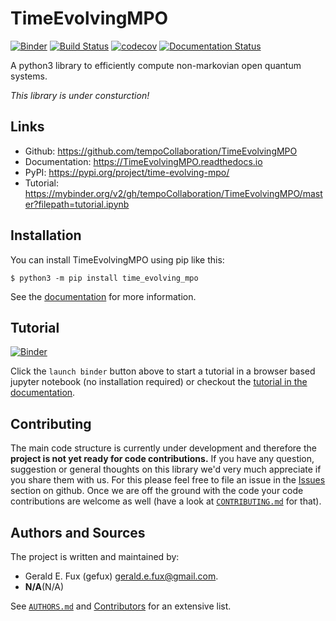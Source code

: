 # TimeEvolvingMPO

[![Binder](https://mybinder.org/badge_logo.svg)](https://mybinder.org/v2/gh/tempoCollaboration/TimeEvolvingMPO/master?filepath=tutorial.ipynb)
[![Build Status](https://www.travis-ci.com/tempoCollaboration/TimeEvolvingMPO.svg?branch=master)](https://www.travis-ci.com/tempoCollaboration/TimeEvolvingMPO)
[![codecov](https://codecov.io/gh/tempoCollaboration/TimeEvolvingMPO/branch/master/graph/badge.svg)](https://codecov.io/gh/tempoCollaboration/TimeEvolvingMPO)
[![Documentation Status](https://readthedocs.org/projects/timeevolvingmpo/badge/?version=latest)](https://timeevolvingmpo.readthedocs.io/en/latest/?badge=latest)


A python3 library to efficiently compute non-markovian open quantum systems.

*This library is under consturction!*

## Links

* Github:         <https://github.com/tempoCollaboration/TimeEvolvingMPO>
* Documentation:  <https://TimeEvolvingMPO.readthedocs.io>
* PyPI:           <https://pypi.org/project/time-evolving-mpo/>
* Tutorial:       <https://mybinder.org/v2/gh/tempoCollaboration/TimeEvolvingMPO/master?filepath=tutorial.ipynb>


## Installation
You can install TimeEvolvingMPO using pip like this:
```
$ python3 -m pip install time_evolving_mpo
```

See the
[documentation](https://TimeEvolvingMPO.readthedocs.io/en/latest/pages/install.html)
for more information.


## Tutorial
[![Binder](https://mybinder.org/badge_logo.svg)](https://mybinder.org/v2/gh/tempoCollaboration/TimeEvolvingMPO/master?filepath=tutorial.ipynb)

Click the `launch binder` button above to start a tutorial in a browser based
jupyter notebook (no installation required) or checkout the
[tutorial in the documentation](https://TimeEvolvingMPO.readthedocs.io/en/latest/pages/tutorial.html).


## Contributing
The main code structure is currently under development and therefore the
**project is not yet ready for code contributions.** If you have any question,
suggestion or general thoughts on this library we'd very much appreciate if you
share them with us. For this please feel free to file an issue in the
[Issues](https://github.com/tempoCollaboration/TimeEvolvingMPO/issues) section
on github. Once we are off the ground with the code your code contributions are
welcome as well (have a look at [`CONTRIBUTING.md`](https://github.com/tempoCollaboration/TimeEvolvingMPO/blob/master/CONTRIBUTING.md) for that).

## Authors and Sources
The project is written and maintained by:

* Gerald E. Fux (gefux) <gerald.e.fux@gmail.com>.
* **N/A**(N/A)

See [`AUTHORS.md`](https://github.com/tempoCollaboration/TimeEvolvingMPO/blob/master/AUTHORS.md)
and [Contributors](https://github.com/tempoCollaboration/TimeEvolvingMPO/graphs/contributors) for
an extensive list.
